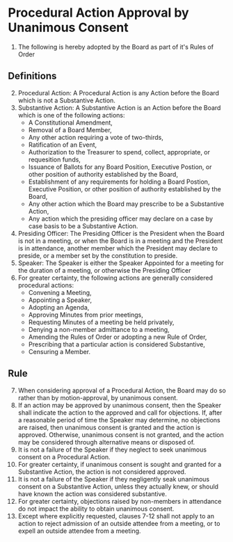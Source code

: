 # Procedural Action Approval by Unanimous Consent
1. The following is hereby adopted by the Board as part of it's Rules of Order

## Definitions

2. Procedural Action: A Procedural Action is any Action before the Board which is not a Substantive Action.
3. Substantive Action: A Substantive Action is an Action before the Board which is one of the following actions:
    * A Constitutional Amendment,
    * Removal of a Board Member,
    * Any other action requiring a vote of two-thirds,
    * Ratification of an Event,
    * Authorization to the Treasurer to spend, collect, appropriate, or requesition funds,
    * Issuance of Ballots for any Board Position, Executive Postion, or other position of authority established by the Board,
    * Establishment of any requirements for holding a Board Postion, Executive Position, or other position of authority established by the Board,
    * Any other action which the Board may prescribe to be a Substantive Action,
    * Any action which the presiding officer may declare on a case by case basis to be a Substantive Action.
4. Presiding Officer: The Presiding Officer is the President when the Board is not in a meeting, or when the Board is in a meeting and the President is in attendance, another member which the President may declare to preside, or a member set by the constitution to preside.
5. Speaker: The Speaker is either the Speaker Appointed for a meeting for the duration of a meeting, or otherwise the Presiding Officer
6. For greater certainty, the following actions are generally considered procedural actions: 
    * Convening a Meeting,
    * Appointing a Speaker,
    * Adopting an Agenda,
    * Approving Minutes from prior meetings,
    * Requesting Minutes of a meeting be held privately,
    * Denying a non-member admittance to a meeting,
    * Amending the Rules of Order or adopting a new Rule of Order,
    * Prescribing that a particular action is considered Substantive,
    * Censuring a Member.

## Rule

7. When considering approval of a Procedural Action, the Board may do so rather than by motion-approval, by unanimous consent. 
8. If an action may be approved by unanimous consent, then the Speaker shall indicate the action to the approved and call for objections. If, after a reasonable period of time the Speaker may determine, no objections are raised, then unanimous consent is granted and the action is approved. Otherwise, unanimous consent is not granted, and the action may be considered through alternative means or disposed of.
9. It is not a failure of the Speaker if they neglect to seek unanimous consent on a Procedural Action.
10. For greater certainty, if unanimous consent is sought and granted for a Substantive Action, the action is not considered approved.
11. It is not a failure of the Speaker if they negligently seak unanimous consent on a Substantive Action, unless they actually knew, or should have known the action was considered substantive. 
12. For greater certainty, objections raised by non-members in attendance do not impact the ability to obtain unanimous consent.
13. Except where explicitly requested, clauses 7-12 shall not apply to an action to reject admission of an outside attendee from a meeting, or to expell an outside attendee from a meeting.